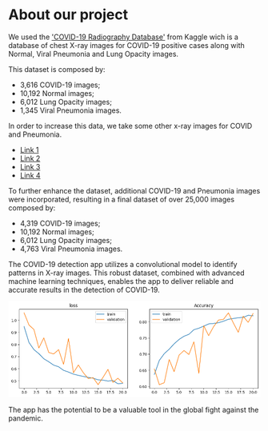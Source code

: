 # About our project

We used the ['COVID-19 Radiography Database'](https://www.kaggle.com/datasets/tawsifurrahman/covid19-radiography-database) from Kaggle wich is a database of chest X-ray images for COVID-19 positive cases along with Normal, Viral Pneumonia and Lung Opacity images.

This dataset is composed by:
- 3,616 COVID-19 images;
- 10,192 Normal images;
- 6,012 Lung Opacity images;
- 1,345 Viral Pneumonia images.

In order to increase this data, we take some other x-ray images for COVID and Pneumonia.

- [Link 1](https://github.com/ml-workgroup/covid-19-image-repository/tree/master/png)
- [Link 2](https://github.com/armiro/COVID-CXNet/tree/master/chest_xray_images/covid19)
- [Link 3](https://www.kaggle.com/datasets/paultimothymooney/chest-xray-pneumonia
)
 - [Link 4](https://www.kaggle.com/code/ibrahimsobh/chest-x-ray-covid19-efnet-densenet-vgg-grad-cam/input)

 To further enhance the dataset, additional COVID-19 and Pneumonia images were incorporated, resulting in a final dataset of over 25,000 images composed by:

- 4,319 COVID-19 images;
- 10,192 Normal images;
- 6,012 Lung Opacity images;
- 4,763 Viral Pneumonia images.

The COVID-19 detection app utilizes a convolutional model to identify patterns in X-ray images. This robust dataset, combined with advanced machine learning techniques, enables the app to deliver reliable and accurate results in the detection of COVID-19.

!['model performance'](/accuracy.png)

The app has the potential to be a valuable tool in the global fight against the pandemic.
